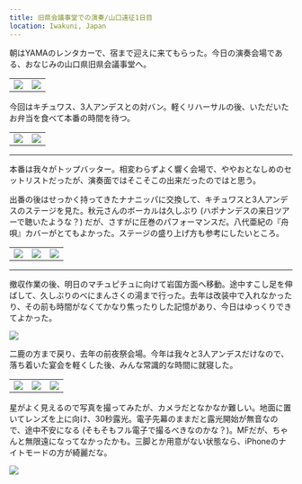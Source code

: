 ```yaml
---
title: 旧県会議事堂での演奏/山口遠征1日目
location: Iwakuni, Japan
---
```


朝はYAMAのレンタカーで、宿まで迎えに来てもらった。今日の演奏会場である、おなじみの山口県旧県会議事堂へ。

<table>
  <tr>
    <td><img src="https://photos.apkas.net/medium/202409/20240928-094047.webp" /></td>
    <td><img src="https://photos.apkas.net/medium/202409/20240928-102314.webp" /></td>
  </tr>
</table>

今回はキチュワス、3人アンデスとの対バン。軽くリハーサルの後、いただいたお弁当を食べて本番の時間を待つ。

<table>
  <tr>
    <td><img src="https://photos.apkas.net/medium/202409/20240928-121110.webp" /></td>
    <td><img src="https://photos.apkas.net/medium/202409/20240928-122952.webp" /></td>
  </tr>
</table>

---

本番は我々がトップバッター。相変わらずよく響く会場で、ややおとなしめのセットリストだったが、演奏面ではそこそこの出来だったのではと思う。

出番の後はせっかく持ってきたナナニッパに交換して、キチュワスと3人アンデスのステージを見た。秋元さんのボーカルは久しぶり (ハポナンデスの来日ツアーで聴いたような？) だが、さすがに圧巻のパフォーマンスだ。八代亜紀の『舟唄』カバーがとてもよかった。ステージの盛り上げ方も参考にしたいところ。

<table>
  <tr>
    <td><img src="https://photos.apkas.net/medium/202409/20240928-142644.webp" /></td>
    <td><img src="https://photos.apkas.net/medium/202409/20240928-153904.webp" /></td>
    <td><img src="https://photos.apkas.net/medium/202409/20240928-160209.webp" /></td>
  </tr>
</table>

---

撤収作業の後、明日のマチュピチュに向けて岩国方面へ移動。途中すこし足を伸ばして、久しぶりのべにまんさくの湯まで行った。去年は改装中で入れなかったり、その前も時間がなくてかなり焦ったりした記憶があり、今日はゆっくりできてよかった。

![](https://photos.apkas.net/medium/202409/20240928-163413.webp)

二鹿の方まで戻り、去年の前夜祭会場。今年は我々と3人アンデスだけなので、落ち着いた宴会を軽くした後、みんな常識的な時間に就寝した。

<table>
  <tr>
    <td><img src="https://photos.apkas.net/medium/202409/20240928-220454.webp" /></td>
    <td><img src="https://photos.apkas.net/medium/202409/20240928-221758.webp" /></td>
    <td><img src="https://photos.apkas.net/medium/202409/20240928-222344.webp" /></td>
  </tr>
</table>

星がよく見えるので写真を撮ってみたが、カメラだとなかなか難しい。地面に置いてレンズを上に向け、30秒露光。電子先幕のままだと露光開始が無音なので、途中不安になる (そもそもフル電子で撮るべきなのかな？)。MFだが、ちゃんと無限遠になってなかったかも。三脚とか用意がない状態なら、iPhoneのナイトモードの方が綺麗だな。

![](https://photos.apkas.net/medium/202409/20240928-224421.webp)

